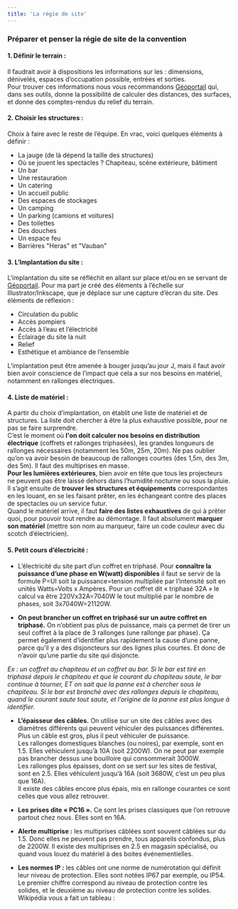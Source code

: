 ```yaml
---
title: 'La régie de site'
---
```


### Préparer et penser la régie de site de la convention

#### 1. Définir le terrain : 

Il faudrait avoir à dispositions les informations sur les : dimensions, dénivelés, espaces d’occupation possible, entrées et sorties.  
Pour trouver ces informations nous vous recommandons [Géoportail](https://www.geoportail.gouv.fr/?target=_blank) qui, dans ses outils, donne la possibilité de calculer des distances, des surfaces, et donne des comptes-rendus du relief du terrain.

#### 2. Choisir les structures : 

Choix à faire avec le reste de l’équipe. En vrac, voici quelques éléments à définir :
- La jauge (de là dépend la taille des structures)
- Où se jouent les spectacles ? Chapiteau, scène extérieure, bâtiment
- Un bar
- Une restauration
- Un catering
- Un accueil public
- Des espaces de stockages
- Un camping
- Un parking (camions et voitures)
- Des toilettes
- Des douches
- Un espace feu
- Barrières "Heras" et "Vauban"

#### 3. L’Implantation du site : 

L'implantation du site se réfléchit en allant sur place et/ou en se servant de [Géoportail](https://www.geoportail.gouv.fr/?target=_blank). Pour ma part je créé des éléments à l’échelle sur Illustrator/Inkscape, que je déplace sur une capture d’écran du site. Des éléments de réflexion :
- Circulation du public
- Accès pompiers
- Accès à l’eau et l’électricité
- Éclairage du site la nuit
- Relief
- Esthétique et ambiance de l’ensemble

L’implantation peut être amenée à bouger jusqu’au jour J, mais il faut avoir bien avoir conscience de l’impact que cela a sur nos besoins en matériel, notamment en rallonges électriques.

#### 4. Liste de matériel : 

A partir du choix d’implantation, on établit une liste de matériel et de structures. La liste doit chercher à être la plus exhaustive possible, pour ne pas se faire surprendre.  
C’est le moment où **l'on doit calculer nos besoins en distribution électrique** (coffrets et rallonges triphasées), les grandes longueurs de rallonges nécessaires (notamment les 50m, 25m, 20m). Ne pas oublier qu’on va avoir besoin de beaucoup de rallonges courtes (des 1,5m, des 3m, des 5m). Il faut des multiprises en masse.  
**Pour les lumières extérieures**, bien avoir en tête que tous les projecteurs ne peuvent pas être laissé dehors dans l’humidité nocturne ou sous la pluie.   
Il s’agit ensuite de **trouver les structures et équipements** correspondantes en les louant, en se les faisant prêter, en les échangeant contre des places de spectacles ou un service futur.  
Quand le matériel arrive, il faut **faire des listes exhaustives** de qui à prêter quoi, pour pouvoir tout rendre au démontage. Il faut absolument **marquer son matériel** (mettre son nom au marqueur, faire un code couleur avec du scotch d’électricien).

#### 5. Petit cours d’électricité :

- L’électricité du site part d’un coffret en triphasé. Pour **connaître la puissance d’une phase en W(watt) disponibles** il faut se servir de la formule P=UI soit la puissance=tension multipliée par l’intensité soit en unités Watts=Volts x Ampères. Pour un coffret dit « triphasé 32A » le calcul va être 220Vx32A=7040W le tout multiplié par le nombre de phases, soit 3x7040W=21120W.

- **On peut brancher un coffret en triphasé sur un autre coffret en triphasé.** On n’obtient pas plus de puissance, mais ça permet de tirer un seul coffret à la place de 3 rallonges (une rallonge par phase). Ça permet également d’identifier plus rapidement la cause d’une panne, parce qu’il y a des disjoncteurs sur des lignes plus courtes. Et donc de n’avoir qu’une partie du site qui disjoncte.

_Ex : un coffret au chapiteau et un coffret au bar. Si le bar est tiré en triphasé depuis le chapiteau et que le courant du chapiteau saute, le bar continue à tourner, ET on sait que la panne est à chercher sous le chapiteau. Si le bar est branché avec des rallonges depuis le chapiteau, quand le courant saute tout saute, et l’origine de la panne est plus longue à identifier._

- **L’épaisseur des câbles.** On utilise sur un site des câbles avec des diamètres différents qui peuvent véhiculer des puissances différentes. Plus un câble est gros, plus il peut véhiculer de puissance.  
Les rallonges domestiques blanches (ou noires), par exemple, sont en 1.5. Elles véhiculent jusqu’à 10A (soit 2200W). On ne peut par exemple pas brancher dessus une bouilloire qui consommerait 3000W.  
Les rallonges plus épaisses, dont on se sert sur les sites de festival, sont en 2.5. Elles véhiculent jusqu’à 16A (soit 3680W, c’est un peu plus que 16A).  
Il existe des câbles encore plus épais, mis en rallonge courantes ce sont celles que vous allez retrouver.

- **Les prises dite « PC16 ».** Ce sont les prises classiques que l’on retrouve partout chez nous. Elles sont en 16A.

- **Alerte multiprise :** les multiprises câblées sont souvent câblées sur du 1.5. Donc elles ne peuvent pas prendre, tous appareils confondus, plus de 2200W. Il existe des multiprises en 2.5 en magasin spécialisé, ou quand vous louez du matériel à des boites événementielles.

- **Les normes IP :** les câbles ont une norme de numérotation qui définit leur niveau de protection. Elles sont notées IP67 par exemple, ou IP54. Le premier chiffre correspond au niveau de protection contre les solides, et le deuxième au niveau de protection contre les solides. Wikipédia vous a fait un tableau :

